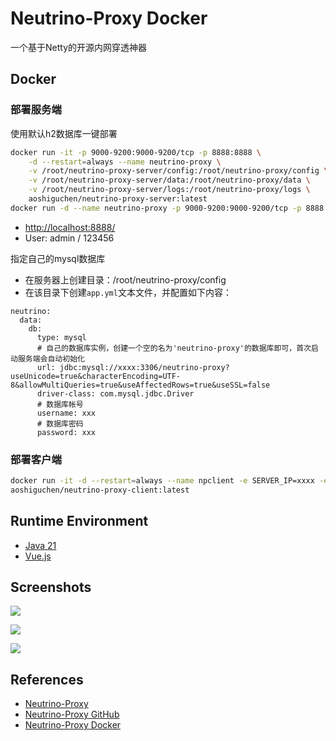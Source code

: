 # Neutrino-Proxy Docker

一个基于Netty的开源内网穿透神器

## Docker
### 部署服务端
使用默认h2数据库一键部署
```sh
docker run -it -p 9000-9200:9000-9200/tcp -p 8888:8888 \
    -d --restart=always --name neutrino-proxy \
    -v /root/neutrino-proxy-server/config:/root/neutrino-proxy/config \
    -v /root/neutrino-proxy-server/data:/root/neutrino-proxy/data \
    -v /root/neutrino-proxy-server/logs:/root/neutrino-proxy/logs \
    aoshiguchen/neutrino-proxy-server:latest
docker run -d --name neutrino-proxy -p 9000-9200:9000-9200/tcp -p 8888:8888 aoshiguchen/neutrino-proxy-server
```
- [http://localhost:8888/](http://localhost:8888/)
- User: admin / 123456

指定自己的mysql数据库
- 在服务器上创建目录：/root/neutrino-proxy/config
- 在该目录下创建`app.yml`文本文件，并配置如下内容：

```
neutrino:
  data:
    db:
      type: mysql
      # 自己的数据库实例，创建一个空的名为'neutrino-proxy'的数据库即可，首次启动服务端会自动初始化
      url: jdbc:mysql://xxxx:3306/neutrino-proxy?useUnicode=true&characterEncoding=UTF-8&allowMultiQueries=true&useAffectedRows=true&useSSL=false
      driver-class: com.mysql.jdbc.Driver
      # 数据库帐号
      username: xxx
      # 数据库密码
      password: xxx
```

### 部署客户端
```sh
docker run -it -d --restart=always --name npclient -e SERVER_IP=xxxx -e LICENSE_KEY=xxxx \
aoshiguchen/neutrino-proxy-client:latest
```

## Runtime Environment
- [Java 21](https://github.com/openjdk/jdk)
- [Vue.js](https://github.com/vuejs/vue)

## Screenshots
![](https://gitee.com/dromara/neutrino-proxy/raw/master/assets/run-example/home.png)

![](https://gitee.com/dromara/neutrino-proxy/raw/master/assets/run-example/port-mapping1.png)

![](https://gitee.com/dromara/neutrino-proxy/raw/master/assets/design/neutrino-proxy-process.jpg)

## References
- [Neutrino-Proxy](https://neutrino-proxy.dromara.org/neutrino-proxy/)
- [Neutrino-Proxy GitHub](https://github.com/dromara/neutrino-proxy)
- [Neutrino-Proxy Docker](https://neutrino-proxy.dromara.org/neutrino-proxy/pages/5b9bef/)